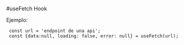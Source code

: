 #useFetch Hook

Ejemplo:
```
 const url = 'endpoint de una api';
 const {data:null, loading: false, error: null} = useFetch(url);
```
